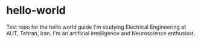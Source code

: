 # hello-world
Test repo for the hello world guide
I'm studying Electrical Engineering at AUT, Tehran, Iran.
I'm an artificial Intelligence and Neuroscience enthusiast.
